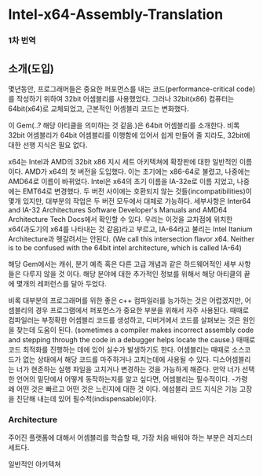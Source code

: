 # Intel-x64-Assembly-Translation

### 1차 번역

## 소개(도입)
 몇년동안, 프로그래머들은 중요한 퍼포먼스를 내는 코드(performance-critical code)를 작성하기 위하여 32bit 어셈블리를 사용했었다. 그러나 32bit(x86) 컴퓨터는 64bit(x64)로 교체되었고, 근본적인 어셈블리 코드는 변화했다.

 이 Gem(..? 해당 아티클을 의미하는 것 같음.)은 64bit 어셈블리를 소개한다. 비록 32bit 어셈블리가 64bit 어셈블리를 이행함에 있어서 쉽게 만들어 줄 지라도, 32bit에 대한 선행 지식은 필요 없다.

 x64는 Intel과 AMD의 32bit x86 지시 세트 아키텍쳐에 확장판에 대한 일반적인 이름이다.
 AMD가 x64의 첫 버전을 도입했다. 이는 초기에는 x86-64로 불렸고, 나중에는 AMD64로 이름이 바뀌었다. 
 Intel은 x64의 초기 이름을 IA-32e로 이름 지었고, 나중에는 EMT64로 변경했다.
 두 버전 사이에는 호환되지 않는 것들(incompatibilities)이 몇개 있지만, 대부분의 작업은 두 버전 모두에서 대체로 가능하다. 세부사항은 Inter64 and IA-32 Architectures Software Developer's Manuals and AMD64 Architecture Tech Docs에서 확인할 수 있다.
 우리는 이것을 교차점에 위치한 x64(과도기의 x64를 나타내는 것 같음)라고 부르고, IA-64라고 불리는 Intel Itanium Architecture과 헷갈려서는 안된다. (We call this intersection flavor x64. Neither is to be confused with the 64bit intel architecture, which is called IA-64)

 해당 Gem에서는 캐쉬, 분기 예측 혹은 다른 고급 개념과 같은 하드웨어적인 세부 사항들은 다루지 않을 것 이다. 해당 분야에 대한 추가적인 정보를 위해서 해당 아티클의 끝에 몇개의 레퍼런스를 달아 두었다.

 비록 대부분의 프로그래머를 위한 좋은 c++ 컴파일러를 능가하는 것은 어렵겠지만, 어셈블리의 경우 프로그램에서 퍼포먼스가 중요한 부분을 위해서 자주 사용된다. 때때로 컴파일러는 부정확한 어셈블리 코드를 생성하고, 디버거에서 코드를 살펴보는 것은 원인을 찾는데 도움이 된다. (sometimes a compiler makes incorrect assembly code and stepping through the code in a debugger helps locate the cause.) 때때로 코드 최적화를 진행하는 데에 있어 실수가 발생하기도 한다. 어셈블리는 때때로 소스코드가 없는 상태에서 해당 코드를 마주하거나 고치는데에 사용될 수 있다. 디스어셈블리는 너가 현존하는 실행 파일을 고치거나 변경하는 것을 가능하게 해준다. 만약 너가 선택한 언어의 밑단에서 어떻게 동작하는지를 알고 싶다면, 어셈블리는 필수적이다. -가령 왜 어떤 것은 빠르고 어떤 것은 느린지에 대한 것 이다. 에섬블리 코드 지식은 기능 고장을 진단해 내는데 있어 필수적(indispensable)이다.


### Architecture
 주어진 플랫폼에 대해서 어셈블리를 학습할 때, 가장 처음 배워야 하는 부분은 레지스터 세트다.

 일반적인 아키텍쳐
 